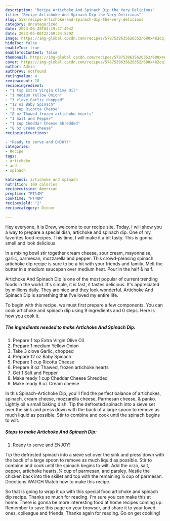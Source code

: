 ```yaml
---
description: "Recipe Artichoke And Spinach Dip the Very Delicious"
title: "Recipe Artichoke And Spinach Dip the Very Delicious"
slug: 558-recipe-artichoke-and-spinach-dip-the-very-delicious
category: Uncategorized
date: 2023-06-28T04:19:27.494Z
date: 2023-05-06T22:59:24.529Z
image: https://img-global.cpcdn.com/recipes/5787538635620352/680x482cq70/artichoke-and-spinach-dip-recipe-main-photo.jpg
hideToc: false
enableToc: true
enableTocContent: false
thumbnail: https://img-global.cpcdn.com/recipes/5787538635620352/680x482cq70/artichoke-and-spinach-dip-recipe-main-photo.jpg
cover: https://img-global.cpcdn.com/recipes/5787538635620352/680x482cq70/artichoke-and-spinach-dip-recipe-main-photo.jpg
author: Admin
authorAv: notfound
ratingvalue: 4
reviewcount: 18
recipeingredient:
- "1 tsp Extra Virgin Olive Oil"
- "1 medium Yellow Onion"
- "3 clove Garlic chopped"
- "12 oz Baby Spinach"
- "1 cup Ricotta Cheese"
- "8 oz Thawed frozen artichoke hearts"
- "1 Salt and Pepper"
- "1 cup Cheddar Cheese Shredded"
- "8 oz Cream cheese"
recipeinstructions:

- "Ready to serve and ENJOY!"
categories:
- Recipe
tags:
- artichoke
- and
- spinach

katakunci: artichoke and spinach 
nutrition: 109 calories
recipecuisine: American
preptime: "PT14M"
cooktime: "PT48M"
recipeyield: "2"
recipecategory: Dinner

---
```



Hey everyone, it is Drew, welcome to our recipe site. Today, I will show you a way to prepare a special dish, artichoke and spinach dip. One of my favorites food recipes. This time, I will make it a bit tasty. This is gonna smell and look delicious.

In a mixing bowl stir together cream cheese, sour cream, mayonnaise, garlic, parmesan, mozzarella and pepper. This crowd-pleasing spinach artichoke dip recipe is sure to be a hit with your friends and family. Melt the butter in a medium saucepan over medium heat. Pour in the half &amp; half.

Artichoke And Spinach Dip is one of the most popular of current trending foods in the world. It's simple, it is fast, it tastes delicious. It's appreciated by millions daily. They are nice and they look wonderful. Artichoke And Spinach Dip is something that I've loved my entire life.


To begin with this recipe, we must first prepare a few components. You can cook artichoke and spinach dip using 9 ingredients and 0 steps. Here is how you cook it.

<!--inarticleads1-->

##### The ingredients needed to make Artichoke And Spinach Dip:

1. Prepare 1 tsp Extra Virgin Olive Oil
1. Prepare 1 medium Yellow Onion
1. Take 3 clove Garlic, chopped
1. Prepare 12 oz Baby Spinach
1. Prepare 1 cup Ricotta Cheese
1. Prepare 8 oz Thawed, frozen artichoke hearts
1. Get 1 Salt and Pepper
1. Make ready 1 cup Cheddar Cheese Shredded
1. Make ready 8 oz Cream cheese


In this Spinach-Artichoke Dip, you&#39;ll find the perfect balance of artichokes, spinach, cream cheese, mozzarella cheese, Parmesan cheese, &amp; panko. Lightly oil a small baking dish. Tip the defrosted spinach into a sieve set over the sink and press down with the back of a large spoon to remove as much liquid as possible. Stir to combine and cook until the spinach begins to wilt. 

<!--inarticleads2-->

##### Steps to make Artichoke And Spinach Dip:


1. Ready to serve and ENJOY!

Tip the defrosted spinach into a sieve set over the sink and press down with the back of a large spoon to remove as much liquid as possible. Stir to combine and cook until the spinach begins to wilt. Add the orzo, salt, pepper, artichoke hearts, ¼ cup of parmesan, and parsley. Nestle the chicken back into the skillet and top with the remaining ¼ cup of parmesan. Directions WATCH Watch how to make this recipe. 

So that is going to wrap it up with this special food artichoke and spinach dip recipe. Thanks so much for reading. I'm sure you can make this at home. There is gonna be more interesting food at home recipes coming up. Remember to save this page on your browser, and share it to your loved ones, colleague and friends. Thanks again for reading. Go on get cooking!
